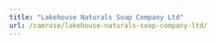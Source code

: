 ```yaml
---
title: "Lakehouse Naturals Soap Company Ltd"
url: /camrose/lakehouse-naturals-soap-company-ltd/
---
```

